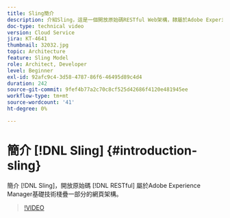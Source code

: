 ```yaml
---
title: Sling簡介
description: 介紹Sling，這是一個開放原始碼RESTful Web架構，隸屬於Adobe Experience Manager基礎技術棧疊的一部分。
doc-type: technical video
version: Cloud Service
jira: KT-4641
thumbnail: 32032.jpg
topic: Architecture
feature: Sling Model
role: Architect, Developer
level: Beginner
exl-id: 92afc9c4-3d58-4787-86f6-46495d89c4d4
duration: 242
source-git-commit: 9fef4b77a2c70c8cf525d42686f4120e481945ee
workflow-type: tm+mt
source-wordcount: '41'
ht-degree: 0%

---
```


# 簡介 [!DNL Sling] {#introduction-sling}

簡介 [!DNL Sling]，開放原始碼 [!DNL RESTful] 屬於Adobe Experience Manager基礎技術棧疊一部分的網頁架構。

>[!VIDEO](https://video.tv.adobe.com/v/32032?quality=12&learn=on)
